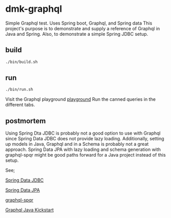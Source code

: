 # dmk-graphql

Simple Graphql test. Uses Spring boot, Graphql, and Spring data
This project's purpose is to demonstrate and supply a reference of Graphql in Java and Spring. Also, to demonstrate a simple Spring JDBC setup. 

## build

```sh
./bin/build.sh
```

## run

```sh
./bin/run.sh
```

Visit the Graphql playground [playground](http://localhost:8080/playground/)
Run the canned queries in the different tabs.

## postmortem
Using Spring Dta JDBC is probably not a good option to use with Graphql since Spring Data JDBC does not provide lazy loading.
Additionally, setting up models in Java, Graphql and in a Schema is probably not a great approach.
Spring Data JPA with lazy loading and schema generation with graphql-spqr might be good paths forward for a Java project instead of this setup.

See;

[Spring Data JDBC](https://spring.io/projects/spring-data-jdbc)

[Spring Data JPA](https://spring.io/projects/spring-data-jpa)

[graphql-spqr](https://github.com/leangen/graphql-spqr)

[Graphql Java Kickstart](https://github.com/graphql-java-kickstart)
